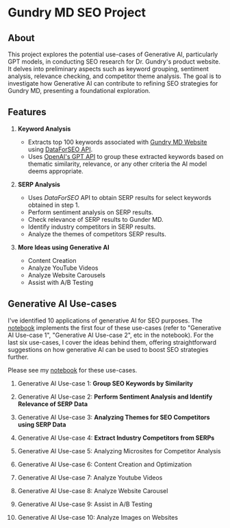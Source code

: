 # Gundry MD SEO Project

## About

This project explores the potential use-cases of Generative AI, particularly GPT models, in conducting SEO research for Dr. Gundry's product website. It delves into preliminary aspects such as keyword grouping, sentiment analysis, relevance checking, and competitor theme analysis. The goal is to investigate how Generative AI can contribute to refining SEO strategies for Gundry MD, presenting a foundational exploration.

## Features

1. **Keyword Analysis**
    * Extracts top 100 keywords associated with [Gundry MD Website](https://gundrymd.com/) using [DataForSEO API](https://dataforseo.com/).
    * Uses [OpenAI's GPT API](https://openai.com/blog/openai-api) to group these extracted keywords based on thematic similarity, relevance, or any other criteria the AI model deems appropriate.

2. **SERP Analysis**
    * Uses *DataForSEO* API to obtain SERP results for select keywords obtained in step 1.
    * Perform sentiment analysis on SERP results.
    * Check relevance of SERP results to Gunder MD.
    * Identify industry competitors in SERP results.
    * Analyze the themes of competitors SERP results.

3. **More Ideas using Generative AI**
    * Content Creation
    * Analyze YouTube Videos
    * Analyze Website Carousels
    * Assist with A/B Testing

## Generative AI Use-cases

I've identified 10 applications of generative AI for SEO purposes. The [notebook](https://github.com/marabian/gundry-md-seo-project/blob/master/gundry_md_seo_project.ipynb) implements the first four of these use-cases (refer to "Generative AI Use-case 1", "Generative AI Use-case 2", etc in the notebook). For the last six use-cases, I cover the ideas behind them, offering straightforward suggestions on how generative AI can be used to boost SEO strategies further.

Please see my [notebook](https://github.com/marabian/gundry-md-seo-project/blob/master/gundry_md_seo_project.ipynb) for these use-cases.

1. Generative AI Use-case 1: **Group SEO Keywords by Similarity**


2. Generative AI Use-case 2: **Perform Sentiment Analysis and Identify Relevance of SERP Data**


3. Generative AI Use-case 3: **Analyzing Themes for SEO Competitors using SERP Data**

4. Generative AI Use-case 4: **Extract Industry Competitors from SERPs**

5. Generative AI Use-case 5: Analyzing Microsites for Competitor Analysis

6. Generative AI Use-case 6: Content Creation and Optimization

7. Generative AI Use-case 7: Analyze Youtube Videos

8. Generative AI Use-case 8: Analyze Website Carousel

9. Generative AI Use-case 9: Assist in A/B Testing

10. Generative AI Use-case 10: Analyze Images on Websites
